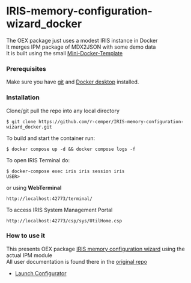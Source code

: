 # IRIS-memory-configuration-wizard_docker
The OEX package just uses a modest IRIS instance in Docker     
It merges IPM package of MDX2JSON with some demo data    
It is built using the small [Mini-Docker-Template](https://github.com/r-cemper/mini-docker)    
### Prerequisites
Make sure you have [git](https://git-scm.com/book/en/v2/Getting-Started-Installing-Git) and [Docker desktop](https://www.docker.com/products/docker-desktop) installed.
### Installation
Clone/git pull the repo into any local directory
```
$ git clone https://github.com/r-cemper/IRIS-memory-configuration-wizard_docker.git
```
To build and start the container run:
```
$ docker compose up -d && docker compose logs -f
```
To open IRIS Terminal do:
```
$ docker-compose exec iris iris session iris
USER>
```
or using **WebTerminal**
```
http://localhost:42773/terminal/
```
To access IRIS System Management Portal
```
http://localhost:42773/csp/sys/UtilHome.csp
```
### How to use it
This presents OEX package [IRIS memory configuration wizard](https://github.com/r-cemper/IRIS-memory-configuration-wizard_docker) using the actual IPM module    
All user documentation is found there in the [original repo](https://github.com/bdeboe/isc-mem-config/blob/main/README.md)     
- [Launch Configurator](http://localhost:42773/csp/mem-config/configurator.html)
